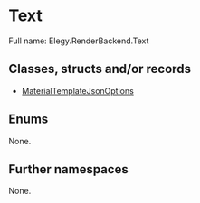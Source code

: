 ﻿
# Text

Full name: Elegy.RenderBackend.Text

## Classes, structs and/or records

* [MaterialTemplateJsonOptions](MaterialTemplateJsonOptions.md)

## Enums

None.

## Further namespaces

None.

